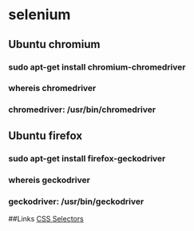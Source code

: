 # selenium

## Ubuntu chromium
### sudo apt-get install chromium-chromedriver
### whereis chromedriver
### chromedriver: /usr/bin/chromedriver

## Ubuntu firefox
### sudo apt-get install firefox-geckodriver
### whereis geckodriver
### geckodriver: /usr/bin/geckodriver

##Links
[CSS Selectors](https://www.w3schools.com/cssref/css_selectors.asp)


